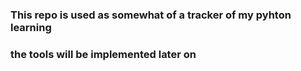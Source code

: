 ### This repo is used as somewhat of a tracker of my pyhton learning 


### the tools will be implemented later on 
